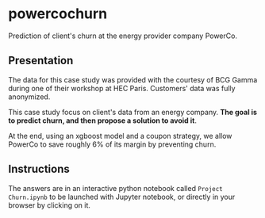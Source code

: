 # powercochurn
Prediction of client's churn at the energy provider company PowerCo.

## Presentation

The data for this case study was provided with the courtesy of BCG Gamma during one of their workshop at HEC Paris. Customers' data was fully anonymized.

This case study focus on client's data from an energy company. **The goal is to predict churn, and then propose a solution to avoid it**.

At the end, using an xgboost model and a coupon strategy, we allow PowerCo to save roughly 6% of its margin by preventing churn.

## Instructions

The answers are in an interactive python notebook called `Project Churn.ipynb` to be launched with Jupyter notebook, or directly in your browser by clicking on it. 
